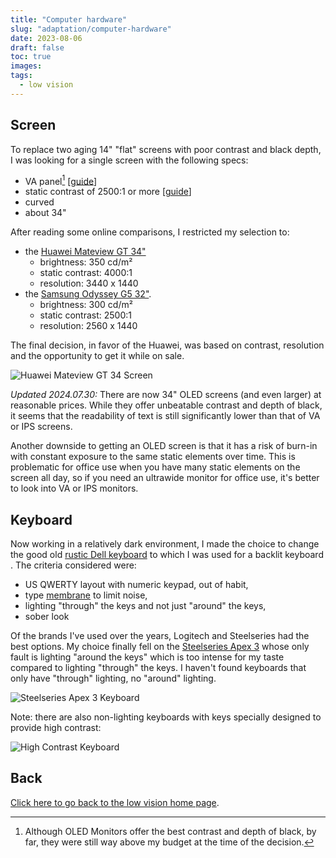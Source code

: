 ```yaml
---
title: "Computer hardware"
slug: "adaptation/computer-hardware"
date: 2023-08-06
draft: false
toc: true
images:
tags:
  - low vision
---
```


## Screen
To replace two aging 14" "flat" screens with poor contrast and black depth, I was looking for a single screen with the following specs:
* VA panel[^1] [[guide](https://www.rtings.com/monitor/learn/ips-vs-va-vs-tn)]
* static contrast of 2500:1 or more [[guide](https://www.makeuseof.com/hdr-screen-specs-to-look-for/)]
* curved
* about 34"

After reading some online comparisons, I restricted my selection to:
* the [Huawei Mateview GT 34"](https://consumer.huawei.com/en/monitors/mateview-gt/specs/)
   * brightness: 350 cd/m²
   * static contrast: 4000:1
   * resolution: 3440 x 1440
* the [Samsung Odyssey G5 32"](https://www.samsung.com/uk/monitors/gaming/odyssey-g5-g55a-32-inch-165hz-1ms-ls32ag550euxxu/#specs).
   * brightness: 300 cd/m²
   * static contrast: 2500:1
   * resolution: 2560 x 1440

The final decision, in favor of the Huawei, was based on contrast, resolution and the opportunity to get it while on sale.

![Huawei Mateview GT 34 Screen](/vision/huawei.png)

_Updated 2024.07.30:_ There are now 34" OLED screens (and even larger) at reasonable prices. While they offer unbeatable contrast and depth of black, it seems that the readability of text is still significantly lower than that of VA or IPS screens.

Another downside to getting an OLED screen is that it has a risk of burn-in with constant exposure to the same static elements over time. This is problematic for office use when you have many static elements on the screen all day, so if you need an ultrawide monitor for office use, it's better to look into VA or IPS monitors.

## Keyboard
Now working in a relatively dark environment, I made the choice to change the good old [rustic Dell keyboard](https://www.amazon.co.uk/dp/B01E7V73IE) to which I was used for a backlit keyboard . The criteria considered were:
* US QWERTY layout with numeric keypad, out of habit,
* type [membrane](https://www.dareu.com/fresh/newlaunch/the-ultimate-guide-to-membrane-keyboard/) to limit noise,
* lighting "through" the keys and not just "around" the keys,
* sober look

Of the brands I've used over the years, Logitech and Steelseries had the best options. My choice finally fell on the [Steelseries Apex 3](https://steelseries.com/gaming-keyboards/apex-3) whose only fault is lighting "around the keys" which is too intense for my taste compared to lighting "through" the keys. I haven't found keyboards that only have "through" lighting, no "around" lighting.

![Steelseries Apex 3 Keyboard](/vision/keyboard.png)

Note: there are also non-lighting keyboards with keys specially designed to provide high contrast:

![High Contrast Keyboard](/vision/keyboard-high-contrast.png)

## Back
[Click here to go back to the low vision home page](..).

[^1]: Although OLED Monitors offer the best contrast and depth of black, by far, they were still way above my budget at the time of the decision.